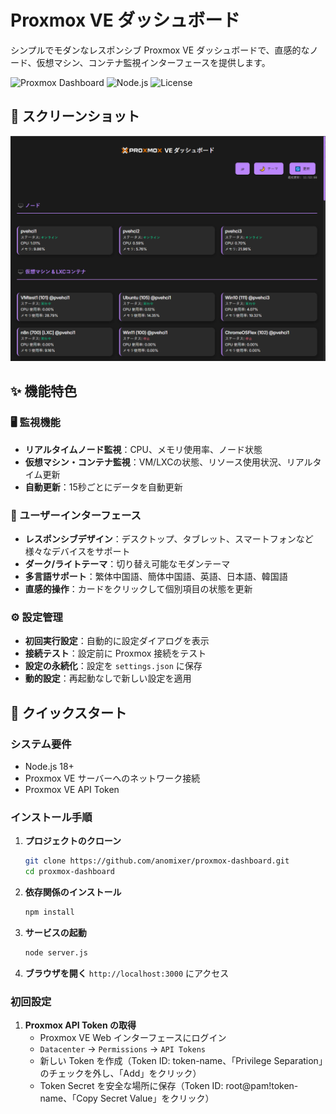 # Proxmox VE ダッシュボード

シンプルでモダンなレスポンシブ Proxmox VE ダッシュボードで、直感的なノード、仮想マシン、コンテナ監視インターフェースを提供します。

![Proxmox Dashboard](https://img.shields.io/badge/Proxmox-VE%20Dashboard-blue?style=for-the-badge&logo=proxmox)
![Node.js](https://img.shields.io/badge/Node.js-18+-green?style=for-the-badge&logo=node.js)
![License](https://img.shields.io/badge/License-MIT-yellow?style=for-the-badge)

## 📸 スクリーンショット

![Proxmox Dashboard スクリーンショット](./public/screenshot_ja.png)

## ✨ 機能特色

### 🖥️ 監視機能
- **リアルタイムノード監視**：CPU、メモリ使用率、ノード状態
- **仮想マシン・コンテナ監視**：VM/LXCの状態、リソース使用状況、リアルタイム更新
- **自動更新**：15秒ごとにデータを自動更新

### 🎨 ユーザーインターフェース
- **レスポンシブデザイン**：デスクトップ、タブレット、スマートフォンなど様々なデバイスをサポート
- **ダーク/ライトテーマ**：切り替え可能なモダンテーマ
- **多言語サポート**：繁体中国語、簡体中国語、英語、日本語、韓国語
- **直感的操作**：カードをクリックして個別項目の状態を更新

### ⚙️ 設定管理
- **初回実行設定**：自動的に設定ダイアログを表示
- **接続テスト**：設定前に Proxmox 接続をテスト
- **設定の永続化**：設定を `settings.json` に保存
- **動的設定**：再起動なしで新しい設定を適用

## 🚀 クイックスタート

### システム要件
- Node.js 18+ 
- Proxmox VE サーバーへのネットワーク接続
- Proxmox VE API Token

### インストール手順

1. **プロジェクトのクローン**
   ```bash
   git clone https://github.com/anomixer/proxmox-dashboard.git
   cd proxmox-dashboard
   ```

2. **依存関係のインストール**
   ```bash
   npm install
   ```

3. **サービスの起動**
   ```bash
   node server.js
   ```

4. **ブラウザを開く**
   `http://localhost:3000` にアクセス

### 初回設定

1. **Proxmox API Token の取得**
   - Proxmox VE Web インターフェースにログイン
   - `Datacenter` → `Permissions` → `API Tokens`
   - 新しい Token を作成（Token ID: token-name、「Privilege Separation」のチェックを外し、「Add」をクリック）
   - Token Secret を安全な場所に保存（Token ID: root@pam!token-name、「Copy Secret Value」をクリック）